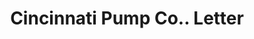 ---
doi: 10.7916/D83J4R20
date_other: '1915'
date_other_textual: '1915'
form: correspondence
genre:
- Letters (correspondence)
name:
- Cincinnati Pump Co.
object_in_context_url: https://biggert.cul.columbia.edu/items/view/ave_biggert_01246
subject_hierarchical_geographic:
- Cincinnati, Ohio, United States
subject_name:
- Cincinnati Pump Co.
title: Cincinnati Pump Co.. Letter
sort_title: Cincinnati Pump Co.. Letter
call_number: ave_biggert_01246
coordinates:
- 39.1,-84.51666666666667
pid: ave_biggert_01246
identifiers: ave_biggert_01246
thumbnail: https://derivativo-2.library.columbia.edu/iiif/2/ldpd:343333/full/!256,256/0/native.jpg
permalink: "/biggert/ave_biggert_01246/"
layout: iiif-image-page
---